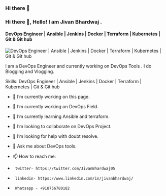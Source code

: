 ### Hi there 👋
### Hi there 👋, Hello! I am Jivan Bhardwaj .
#### DevOps Engineer | Ansible | Jenkins | Docker | Terraform | Kubernetes | Git & Git hub   
![DevOps Engineer | Ansible | Jenkins | Docker | Terraform | Kubernetes | Git & Git hub   ](3eb46242aad791aefa762d89a01f631aa5c09f1c73c3bae55df33bcaaa769c33caeea5adbc48)

I am a DevOps Engineer and currently working on DevOps Tools .
I do  Blogging and Vlogging.

Skills: DevOps Engineer | Ansible | Jenkins | Docker | Terraform | Kubernetes | Git & Git hub   

- 🔭 I’m currently working on this page. 






- 🔭 I’m currently working on DevOps Field.
- 🌱 I’m currently learning Ansible and terraform.
- 👯 I’m looking to collaborate on DevOps Project.
- 🤔 I’m looking for help with doubt resolve.
- 💬 Ask me about DevOps tools.
- 📫 How to reach me: 
-      twitter- https://twitter.com/JivanBhardwaj05
-      linkedin- https://www.linkedin.com/in/jivanbhardwaj/
-      Whatsapp - +918756780182

<!--
**jivanbhardwaj/jivanbhardwaj** is a ✨ _special_ ✨ repository because its `README.md` (this file) appears on your GitHub profile.

Here are some ideas to get you started:

- 🔭 I’m currently working on ...
- 🌱 I’m currently learning ...
- 👯 I’m looking to collaborate on ...
- 🤔 I’m looking for help with ...
- 💬 Ask me about ...
- 📫 How to reach me: ...
- 😄 Pronouns: ...
- ⚡ Fun fact: ...
-->
